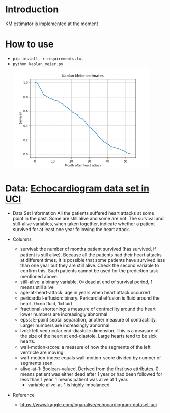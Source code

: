 # Introduction
KM estimator is implemented at the moment

# How to use
- `pip install -r requirements.txt`
- `python kaplan_meier.py`
  <img src="images/result.png" alt="result" style="zoom:67%;" />

# Data: [Echocardiogram data set in UCI](https://www.kaggle.com/loganalive/echocardiogram-uci)
- Data Set Information
  All the patients suffered heart attacks at some point in the past. Some are still alive and some are not.
  The survival and still-alive variables, when taken together, indicate whether a patient survived for at least one year
  following the heart attack.

- Columns
  - survival: the number of months patient survived (has survived, if patient is still alive). Because all the patients
    had their heart attacks at different times, it is possible that some patients have survived less than one year but
    they are still alive. Check the second variable to confirm this. Such patients cannot be used for the prediction
    task mentioned above.
  - still-alive: a binary variable. 0=dead at end of survival period, 1 means still alive
  - age-at-heart-attack: age in years when heart attack occurred
  - pericardial-effusion: binary. Pericardial effusion is fluid around the heart. 0=no fluid, 1=fluid
  - fractional-shortening: a measure of contracility around the heart lower numbers are increasingly abnormal
  - epss: E-point septal separation, another measure of contractility. Larger numbers are increasingly abnormal.
  - lvdd: left ventricular end-diastolic dimension. This is a measure of the size of the heart at end-diastole. Large
    hearts tend to be sick hearts.
  - wall-motion-score: a measure of how the segments of the left ventricle are moving
  - wall-motion-index: equals wall-motion-score divided by number of segments seen
  - alive-at-1: Boolean-valued. Derived from the first two attributes. 0 means patient was either dead after 1 year or
    had been followed for less than 1 year. 1 means patient was alive at 1 year.
    - variable alive-at-1 is highly imbalanced

- Reference
  - https://www.kaggle.com/loganalive/echocardiogram-dataset-uci